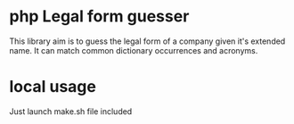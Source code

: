 # php Legal form guesser

This library aim is to guess the legal form of a company given it's extended name.
It can match common dictionary occurrences and acronyms.

# local usage

Just launch make.sh file included

